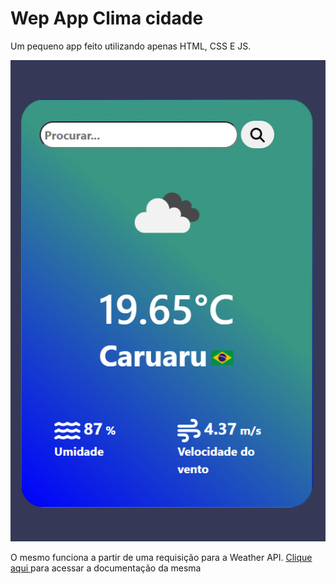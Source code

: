 <h1>Wep App Clima cidade</h1>
<p>Um pequeno app feito utilizando apenas HTML, CSS E JS.</p>
<div align="center" >
  
<img src="assets/clima_app.png">
</div>
<p>O mesmo funciona a partir de uma requisição para a Weather API. <a href="https://openweathermap.org/api">Clique aqui </a> para acessar a documentação da mesma </p>
